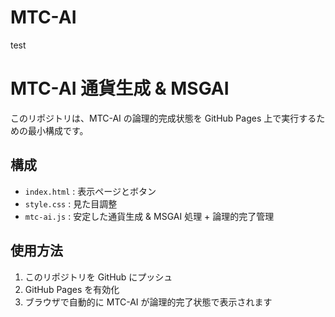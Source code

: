 # MTC-AI
test
# MTC-AI 通貨生成 & MSGAI

このリポジトリは、MTC-AI の論理的完成状態を GitHub Pages 上で実行するための最小構成です。

## 構成

- `index.html` : 表示ページとボタン
- `style.css` : 見た目調整
- `mtc-ai.js` : 安定した通貨生成 & MSGAI 処理 + 論理的完了管理

## 使用方法

1. このリポジトリを GitHub にプッシュ
2. GitHub Pages を有効化
3. ブラウザで自動的に MTC-AI が論理的完了状態で表示されます
